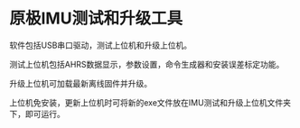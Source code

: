 # 原极IMU测试和升级工具

软件包括USB串口驱动，测试上位机和升级上位机。

测试上位机包括AHRS数据显示，参数设置，命令生成器和安装误差标定功能。

升级上位机可加载最新离线固件并升级。

上位机免安装，更新上位机时可将新的exe文件放在IMU测试和升级上位机文件夹下，即可运行。
